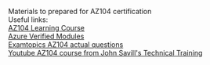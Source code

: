 Materials to prepared for AZ104 certification</br>
Useful links:</br>
[AZ104 Learning Course](https://learn.microsoft.com/en-us/training/courses/az-104t00)</br>
[Azure Verified Modules](https://azure.github.io/Azure-Verified-Modules)</br>
[Examtopics AZ104 actual questions](https://www.examtopics.com/exams/microsoft/az-104/view/)</br>
[Youtube AZ104 course from John Savill's Technical Training](https://www.youtube.com/watch?v=0Knf9nub4-k)
